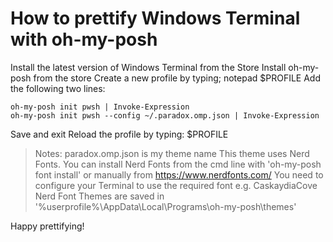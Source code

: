 # How to prettify Windows Terminal with oh-my-posh



Install the latest version of Windows Terminal from the Store
Install oh-my-posh from the store
Create a new profile by typing; notepad $PROFILE
Add the following two lines:

```
oh-my-posh init pwsh | Invoke-Expression
oh-my-posh init pwsh --config ~/.paradox.omp.json | Invoke-Expression
```

Save and exit
Reload the profile by typing: $PROFILE



> Notes:
> paradox.omp.json is my theme name
> This theme uses Nerd Fonts.  You can install Nerd Fonts from the cmd line with  'oh-my-posh font install' or manually from https://www.nerdfonts.com/
> You need to configure your Terminal to use the required font e.g. CaskaydiaCove Nerd Font
> Themes are saved in '%userprofile%\AppData\Local\Programs\oh-my-posh\themes'



Happy prettifying!





